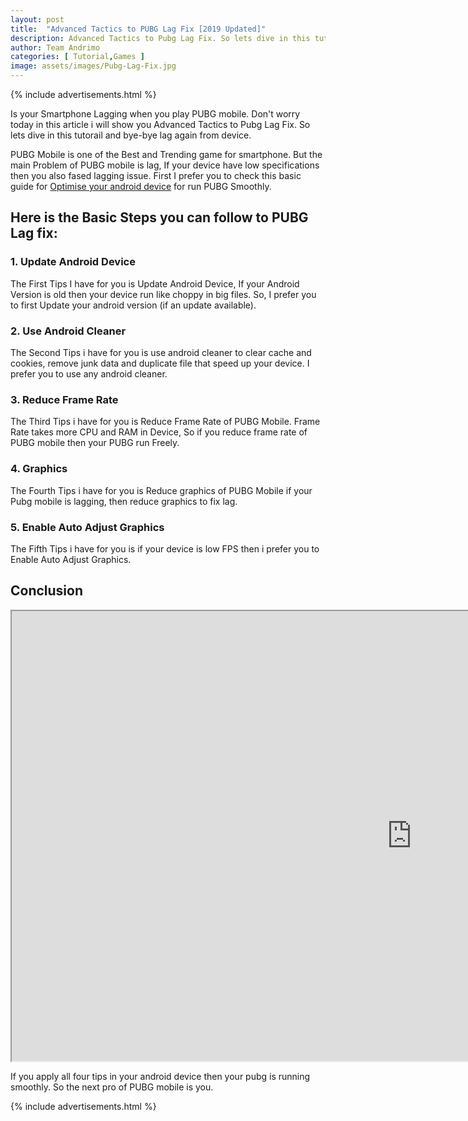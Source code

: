 ```yaml
---
layout: post
title:  "Advanced Tactics to PUBG Lag Fix [2019 Updated]"
description: Advanced Tactics to Pubg Lag Fix. So lets dive in this tutorail and bye-bye lag again from device.
author: Team Andrimo
categories: [ Tutorial,Games ]
image: assets/images/Pubg-Lag-Fix.jpg
---
```

{% include advertisements.html %}

Is your Smartphone Lagging when you play PUBG mobile. Don't worry today in this article i will show you Advanced Tactics to Pubg Lag Fix. So lets dive in this tutorail and bye-bye lag again from device.

PUBG Mobile is one of the Best and Trending game for smartphone. But the main Problem of PUBG mobile is lag, If your device have low specifications then you also fased lagging issue. First I prefer you to check this basic guide for [Optimise your android device](https://www.andrimo.com/optimise-android/) for run PUBG Smoothly.

## Here is the Basic Steps you can follow to PUBG Lag fix:

### 1. Update Android Device
 
The First Tips I have for you is Update Android Device, If your Android Version is old then your device run like choppy in big files. So, I prefer you to first Update your android version (if an update available).

### 2. Use Android Cleaner

The Second Tips i have for you is use android cleaner to clear cache and cookies, remove junk data and duplicate file that speed up your device. I prefer you to use any android cleaner. 

### 3. Reduce Frame Rate 

The Third Tips i have for you is Reduce Frame Rate of PUBG Mobile. Frame Rate takes more CPU and RAM in Device, So if you reduce frame rate of PUBG mobile then your PUBG run Freely.

### 4. Graphics

The Fourth Tips i have for you is Reduce graphics of PUBG Mobile if your Pubg mobile is lagging, then reduce graphics to fix lag.

### 5. Enable Auto Adjust Graphics

The Fifth Tips i have for you is if your device is low FPS then i prefer you to Enable Auto Adjust Graphics.

## Conclusion

<iframe width="1280" height="720"
src="https://youtu.be/t6N7LvOL590">
</iframe>

If you apply all four tips in your android device then your pubg is running smoothly. So the next pro of PUBG mobile is you.

{% include advertisements.html %}
